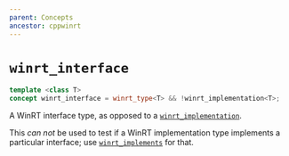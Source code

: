 ```yaml
---
parent: Concepts
ancestor: cppwinrt
---
```


# `winrt_interface`

```c++
template <class T>
concept winrt_interface = winrt_type<T> && !winrt_implementation<T>; 
```

A WinRT interface type, as opposed to a [`winrt_implementation`](winrt_implementation.md).

This *can not* be used to test if a WinRT implementation type implements a particular interface; use [`winrt_implements`](winrt_implements.md) for that.